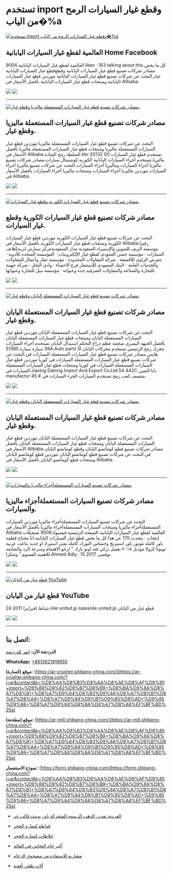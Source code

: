 # تستخدم inport وقطع غيار السيارات الرمح من الياب�%a

<a href="https://swt.shibang-china.com/?l=ar&img&k=%D8%AA%D8%B3%D8%AA%D8%AE%D8%AF%D9%85+inport+%D9%88%D9%82%D8%B7%D8%B9+%D8%BA%D9%8A%D8%A7%D8%B1+%D8%A7%D9%84%D8%B3%D9%8A%D8%A7%D8%B1%D8%A7%D8%AA+%D8%A7%D9%84%D8%B1%D9%85%D8%AD+%D9%85%D9%86+%D8%A7%D9%84%D9%8A%D8%A7%D8%A8%EF%BF%BD%25a" target="_blank">![تستخدم inport وقطع غيار السيارات الرمح من الياب�%a](http://static.shibang-china.com/all-800x300/183.jpg)</a>

## العالمية لقطع غيار السيارات اليابانية Home Facebook
العالمية لقطع غيار السيارات اليابانية.9004 likes · 163 talking about this.كل ما يخص قطع غيار السيارات اليابانية‎مصادر شركات تصنيع قطع غيار السيارات اليابانية وقطع غيار.البحث عن شركات تصنيع قطع غيار السيارات اليابانية موردين قطع غيار السيارات اليابانية ومنتجات قطع غيار السيارات اليابانية بأفضل الأسعار في Alibaba.


<a href="https://whatsapp.shibangsoft.com/WhatsApp.php" target="_blank" title="WhatsApp">![](http://static.shibang-china.com/icon/whatsapp.png)</a> <a href="https://swt.shibang-china.com/?l=ar&icon&k=%D8%AA%D8%B3%D8%AA%D8%AE%D8%AF%D9%85+inport+%D9%88%D9%82%D8%B7%D8%B9+%D8%BA%D9%8A%D8%A7%D8%B1+%D8%A7%D9%84%D8%B3%D9%8A%D8%A7%D8%B1%D8%A7%D8%AA+%D8%A7%D9%84%D8%B1%D9%85%D8%AD+%D9%85%D9%86+%D8%A7%D9%84%D9%8A%D8%A7%D8%A8%EF%BF%BD%25a" target="_blank">![](http://static.shibang-china.com/icon/chat-ar.png)</a>

---

<a href="https://swt.shibang-china.com/?l=ar&img&k=%D8%AA%D8%B3%D8%AA%D8%AE%D8%AF%D9%85+inport+%D9%88%D9%82%D8%B7%D8%B9+%D8%BA%D9%8A%D8%A7%D8%B1+%D8%A7%D9%84%D8%B3%D9%8A%D8%A7%D8%B1%D8%A7%D8%AA+%D8%A7%D9%84%D8%B1%D9%85%D8%AD+%D9%85%D9%86+%D8%A7%D9%84%D9%8A%D8%A7%D8%A8%EF%BF%BD%25a" target="_blank">![مصادر شركات تصنيع قطع غيار السيارات المستعملة ماليزيا وقطع غيار.](http://static.shibang-china.com/all-800x300/18.jpg)</a>

## مصادر شركات تصنيع قطع غيار السيارات المستعملة ماليزيا وقطع غيار.
البحث عن شركات تصنيع قطع غيار السيارات المستعملة ماليزيا موردين قطع غيار السيارات المستعملة ماليزيا ومنتجات قطع غيار السيارات المستعملة ماليزيا بأفضل الأسعار في Alibaba.السلطة رمح القيادة kbr 20132 00 تستخدم قطع غيار السيارات ماليزيا.تستخدم أجزاء السيارات اليابانية الكورية كونتيننتال سيارات.مصادر شركات تصنيع ماليزيا أجزاء السيارات وماليزيا أجزاء السيارات.البحث عن شركات تصنيع ماليزيا أجزاء السيارات موردين ماليزيا أجزاء السيارات ومنتجات ماليزيا أجزاء السيارات بأفضل الأسعار في Alibaba.


<a href="https://whatsapp.shibangsoft.com/WhatsApp.php" target="_blank" title="WhatsApp">![](http://static.shibang-china.com/icon/whatsapp.png)</a> <a href="https://swt.shibang-china.com/?l=ar&icon&k=%D8%AA%D8%B3%D8%AA%D8%AE%D8%AF%D9%85+inport+%D9%88%D9%82%D8%B7%D8%B9+%D8%BA%D9%8A%D8%A7%D8%B1+%D8%A7%D9%84%D8%B3%D9%8A%D8%A7%D8%B1%D8%A7%D8%AA+%D8%A7%D9%84%D8%B1%D9%85%D8%AD+%D9%85%D9%86+%D8%A7%D9%84%D9%8A%D8%A7%D8%A8%EF%BF%BD%25a" target="_blank">![](http://static.shibang-china.com/icon/chat-ar.png)</a>

---

<a href="https://swt.shibang-china.com/?l=ar&img&k=%D8%AA%D8%B3%D8%AA%D8%AE%D8%AF%D9%85+inport+%D9%88%D9%82%D8%B7%D8%B9+%D8%BA%D9%8A%D8%A7%D8%B1+%D8%A7%D9%84%D8%B3%D9%8A%D8%A7%D8%B1%D8%A7%D8%AA+%D8%A7%D9%84%D8%B1%D9%85%D8%AD+%D9%85%D9%86+%D8%A7%D9%84%D9%8A%D8%A7%D8%A8%EF%BF%BD%25a" target="_blank">![مصادر شركات تصنيع قطع غيار السيارات الكورية وقطع غيار السيارات.](http://static.shibang-china.com/all-800x300/66.jpg)</a>

## مصادر شركات تصنيع قطع غيار السيارات الكورية وقطع غيار السيارات.
البحث عن شركات تصنيع قطع غيار السيارات الكورية موردين قطع غيار السيارات الكورية ومنتجات قطع غيار السيارات الكورية بأفضل الأسعار في Alibaba.[رقم هاتف]مؤسسة الريف للتموين والإستيراد.السعودية  مدار السعوديةمركز سيارتي لزينة السيارات &middot; مؤسسة حسن العمودى لقطع غيار الإلكترونيات &middot; المؤسسة المتحدة للأدوية &middot; معرض الراوى للأقمشة &middot; شركة المقاولات المحدودة &middot; مؤسسة عقار وأعمال للمقاولات والخدمات العامة &middot; البنك السعودى للإستثمار فرع الاحساء &middot; وادي النحل &middot; شركة جهينة للتجارة والصناعة والمقاولات الشرفيه,جدة وعنوانه &middot; مؤسسة نبيل للتجارة وعنوانها.


<a href="https://whatsapp.shibangsoft.com/WhatsApp.php" target="_blank" title="WhatsApp">![](http://static.shibang-china.com/icon/whatsapp.png)</a> <a href="https://swt.shibang-china.com/?l=ar&icon&k=%D8%AA%D8%B3%D8%AA%D8%AE%D8%AF%D9%85+inport+%D9%88%D9%82%D8%B7%D8%B9+%D8%BA%D9%8A%D8%A7%D8%B1+%D8%A7%D9%84%D8%B3%D9%8A%D8%A7%D8%B1%D8%A7%D8%AA+%D8%A7%D9%84%D8%B1%D9%85%D8%AD+%D9%85%D9%86+%D8%A7%D9%84%D9%8A%D8%A7%D8%A8%EF%BF%BD%25a" target="_blank">![](http://static.shibang-china.com/icon/chat-ar.png)</a>

---

<a href="https://swt.shibang-china.com/?l=ar&img&k=%D8%AA%D8%B3%D8%AA%D8%AE%D8%AF%D9%85+inport+%D9%88%D9%82%D8%B7%D8%B9+%D8%BA%D9%8A%D8%A7%D8%B1+%D8%A7%D9%84%D8%B3%D9%8A%D8%A7%D8%B1%D8%A7%D8%AA+%D8%A7%D9%84%D8%B1%D9%85%D8%AD+%D9%85%D9%86+%D8%A7%D9%84%D9%8A%D8%A7%D8%A8%EF%BF%BD%25a" target="_blank">![مصادر شركات تصنيع قطع غيار السيارات المستعملة اليابان وقطع غيار.](http://static.shibang-china.com/all-800x300/1175.jpg)</a>

## مصادر شركات تصنيع قطع غيار السيارات المستعملة اليابان وقطع غيار.
البحث عن شركات تصنيع قطع غيار السيارات المستعملة اليابان موردين قطع غيار السيارات المستعملة اليابان ومنتجات قطع غيار السيارات المستعملة اليابان بأفضل.الجبهة اليسرى ضخمة عظم ذراع التحكم استبدال اليابان تستخدم أجزاء السيارات سيارة سيارة 51360 S9A.Auto parts 5l محرك رمح الرئيسي تستخدم محركات اليابان هايس.مصادر شركات تصنيع قطع غيار السيارات المستعملة السيارات في.البحث عن شركات تصنيع قطع غيار السيارات المستعملة السيارات في كوريا موردين قطع غيار السيارات المستعملة السيارات في كوريا ومنتجات قطع غيار السيارات المستعملة السيارات في.Jiaxing Datong Import And Export Co.Ltd.54 442C بابا الصين manufactur 45 # منتصف كعب رمح تستخدم السيارات الجزء السيارات في.


<a href="https://whatsapp.shibangsoft.com/WhatsApp.php" target="_blank" title="WhatsApp">![](http://static.shibang-china.com/icon/whatsapp.png)</a> <a href="https://swt.shibang-china.com/?l=ar&icon&k=%D8%AA%D8%B3%D8%AA%D8%AE%D8%AF%D9%85+inport+%D9%88%D9%82%D8%B7%D8%B9+%D8%BA%D9%8A%D8%A7%D8%B1+%D8%A7%D9%84%D8%B3%D9%8A%D8%A7%D8%B1%D8%A7%D8%AA+%D8%A7%D9%84%D8%B1%D9%85%D8%AD+%D9%85%D9%86+%D8%A7%D9%84%D9%8A%D8%A7%D8%A8%EF%BF%BD%25a" target="_blank">![](http://static.shibang-china.com/icon/chat-ar.png)</a>

---

<a href="https://swt.shibang-china.com/?l=ar&img&k=%D8%AA%D8%B3%D8%AA%D8%AE%D8%AF%D9%85+inport+%D9%88%D9%82%D8%B7%D8%B9+%D8%BA%D9%8A%D8%A7%D8%B1+%D8%A7%D9%84%D8%B3%D9%8A%D8%A7%D8%B1%D8%A7%D8%AA+%D8%A7%D9%84%D8%B1%D9%85%D8%AD+%D9%85%D9%86+%D8%A7%D9%84%D9%8A%D8%A7%D8%A8%EF%BF%BD%25a" target="_blank">![مصادر شركات تصنيع قطع غيار السيارات المستعملة اليابان وقطع غيار.](http://static.shibang-china.com/all-800x300/96.jpg)</a>

## مصادر شركات تصنيع قطع غيار السيارات المستعملة اليابان وقطع غيار.
البحث عن شركات تصنيع قطع غيار السيارات المستعملة اليابان موردين قطع غيار السيارات المستعملة اليابان ومنتجات قطع غيار السيارات المستعملة اليابان بأفضل الأسعار في Alibaba.مصادر شركات تصنيع قطع كوماتسو اليابان وقطع كوماتسو اليابان في.البحث عن شركات تصنيع قطع كوماتسو اليابان موردين قطع كوماتسو اليابان ومنتجات قطع كوماتسو اليابان بأفضل الأسعار في Alibaba.


<a href="https://whatsapp.shibangsoft.com/WhatsApp.php" target="_blank" title="WhatsApp">![](http://static.shibang-china.com/icon/whatsapp.png)</a> <a href="https://swt.shibang-china.com/?l=ar&icon&k=%D8%AA%D8%B3%D8%AA%D8%AE%D8%AF%D9%85+inport+%D9%88%D9%82%D8%B7%D8%B9+%D8%BA%D9%8A%D8%A7%D8%B1+%D8%A7%D9%84%D8%B3%D9%8A%D8%A7%D8%B1%D8%A7%D8%AA+%D8%A7%D9%84%D8%B1%D9%85%D8%AD+%D9%85%D9%86+%D8%A7%D9%84%D9%8A%D8%A7%D8%A8%EF%BF%BD%25a" target="_blank">![](http://static.shibang-china.com/icon/chat-ar.png)</a>

---

<a href="https://swt.shibang-china.com/?l=ar&img&k=%D8%AA%D8%B3%D8%AA%D8%AE%D8%AF%D9%85+inport+%D9%88%D9%82%D8%B7%D8%B9+%D8%BA%D9%8A%D8%A7%D8%B1+%D8%A7%D9%84%D8%B3%D9%8A%D8%A7%D8%B1%D8%A7%D8%AA+%D8%A7%D9%84%D8%B1%D9%85%D8%AD+%D9%85%D9%86+%D8%A7%D9%84%D9%8A%D8%A7%D8%A8%EF%BF%BD%25a" target="_blank">![مصادر شركات تصنيع السيارات المستعملةأجزاء ماليزيا والسيارات.](http://static.shibang-china.com/all-800x300/969.jpg)</a>

## مصادر شركات تصنيع السيارات المستعملةأجزاء ماليزيا والسيارات.
البحث عن شركات تصنيع السيارات المستعملةأجزاء ماليزيا موردين السيارات المستعملةأجزاء ماليزيا ومنتجات السيارات المستعملةأجزاء ماليزيا بأفضل الأسعار في Alibaba.العالمية لقطع غيار السيارات اليابانية الصفحة الرئيسية فيسبوك9006 تسجيلات إعجاب · يتحدث 170 عن هذا.كل ما يخص قطع غيار السيارات اليابانية‏.انا محتاج قطمة باور كامله موتور باور استيرنج وحساس التورك كامله يعني استيراد او جديد بتاعت عربية تويوتا كرولا موديل ٢٠١٥ تقفيل تركي فئه اوتو بارك &quot; ارجو الاهتمام وسرعة الرد والمتابعه للاهميه القسوي&quot; وشكرا.Ahmed Adly.· 15 نوفمبر، 2017.


<a href="https://whatsapp.shibangsoft.com/WhatsApp.php" target="_blank" title="WhatsApp">![](http://static.shibang-china.com/icon/whatsapp.png)</a> <a href="https://swt.shibang-china.com/?l=ar&icon&k=%D8%AA%D8%B3%D8%AA%D8%AE%D8%AF%D9%85+inport+%D9%88%D9%82%D8%B7%D8%B9+%D8%BA%D9%8A%D8%A7%D8%B1+%D8%A7%D9%84%D8%B3%D9%8A%D8%A7%D8%B1%D8%A7%D8%AA+%D8%A7%D9%84%D8%B1%D9%85%D8%AD+%D9%85%D9%86+%D8%A7%D9%84%D9%8A%D8%A7%D8%A8%EF%BF%BD%25a" target="_blank">![](http://static.shibang-china.com/icon/chat-ar.png)</a>

---

<a href="https://swt.shibang-china.com/?l=ar&img&k=%D8%AA%D8%B3%D8%AA%D8%AE%D8%AF%D9%85+inport+%D9%88%D9%82%D8%B7%D8%B9+%D8%BA%D9%8A%D8%A7%D8%B1+%D8%A7%D9%84%D8%B3%D9%8A%D8%A7%D8%B1%D8%A7%D8%AA+%D8%A7%D9%84%D8%B1%D9%85%D8%AD+%D9%85%D9%86+%D8%A7%D9%84%D9%8A%D8%A7%D8%A8%EF%BF%BD%25a" target="_blank">![قطع غيار من اليابان YouTube](http://static.shibang-china.com/all-800x300/187.jpg)</a>

## قطع غيار من اليابان YouTube
24 شباط (فبراير) 2011.nile united.jp salesnile united.jp قطع غيار من اليابان.

<a href="https://whatsapp.shibangsoft.com/WhatsApp.php" target="_blank" title="WhatsApp">![](http://static.shibang-china.com/icon/whatsapp.png)</a> <a href="https://swt.shibang-china.com/?l=ar&icon&k=%D8%AA%D8%B3%D8%AA%D8%AE%D8%AF%D9%85+inport+%D9%88%D9%82%D8%B7%D8%B9+%D8%BA%D9%8A%D8%A7%D8%B1+%D8%A7%D9%84%D8%B3%D9%8A%D8%A7%D8%B1%D8%A7%D8%AA+%D8%A7%D9%84%D8%B1%D9%85%D8%AD+%D9%85%D9%86+%D8%A7%D9%84%D9%8A%D8%A7%D8%A8%EF%BF%BD%25a" target="_blank">![](http://static.shibang-china.com/icon/chat-ar.png)</a>

---
## اتصل بنا:

**الدردشة الآن:** [انقر للدردشة](https://swt.shibang-china.com?l=ar&contact&k=%D8%AA%D8%B3%D8%AA%D8%AE%D8%AF%D9%85+inport+%D9%88%D9%82%D8%B7%D8%B9+%D8%BA%D9%8A%D8%A7%D8%B1+%D8%A7%D9%84%D8%B3%D9%8A%D8%A7%D8%B1%D8%A7%D8%AA+%D8%A7%D9%84%D8%B1%D9%85%D8%AD+%D9%85%D9%86+%D8%A7%D9%84%D9%8A%D8%A7%D8%A8%EF%BF%BD%25a)

**WhatsApp:**  [+8613621919955](https://whatsapp.shibangsoft.com/WhatsApp.php)

**موقع (كسارة):** [https://ar-crusher.shibang-china.com/](https://ar-crusher.shibang-china.com/?l=ar&contact&k=%D8%AA%D8%B3%D8%AA%D8%AE%D8%AF%D9%85+inport+%D9%88%D9%82%D8%B7%D8%B9+%D8%BA%D9%8A%D8%A7%D8%B1+%D8%A7%D9%84%D8%B3%D9%8A%D8%A7%D8%B1%D8%A7%D8%AA+%D8%A7%D9%84%D8%B1%D9%85%D8%AD+%D9%85%D9%86+%D8%A7%D9%84%D9%8A%D8%A7%D8%A8%EF%BF%BD%25a)

**موقع (مطحنة):** [https://ar-mill.shibang-china.com/](https://ar-mill.shibang-china.com/?l=ar&contact&k=%D8%AA%D8%B3%D8%AA%D8%AE%D8%AF%D9%85+inport+%D9%88%D9%82%D8%B7%D8%B9+%D8%BA%D9%8A%D8%A7%D8%B1+%D8%A7%D9%84%D8%B3%D9%8A%D8%A7%D8%B1%D8%A7%D8%AA+%D8%A7%D9%84%D8%B1%D9%85%D8%AD+%D9%85%D9%86+%D8%A7%D9%84%D9%8A%D8%A7%D8%A8%EF%BF%BD%25a)

**نموذج الاستفسار:** [https://form.shibang-china.com](https://form.shibang-china.com?l=ar&contact&k=%D8%AA%D8%B3%D8%AA%D8%AE%D8%AF%D9%85+inport+%D9%88%D9%82%D8%B7%D8%B9+%D8%BA%D9%8A%D8%A7%D8%B1+%D8%A7%D9%84%D8%B3%D9%8A%D8%A7%D8%B1%D8%A7%D8%AA+%D8%A7%D9%84%D8%B1%D9%85%D8%AD+%D9%85%D9%86+%D8%A7%D9%84%D9%8A%D8%A7%D8%A8%EF%BF%BD%25a)

* [الغرينية تعدين الذهب الرسوم المتحركة باور بوينت قالب حر](../30/%D8%A7%D9%84%D8%BA%D8%B1%D9%8A%D9%86%D9%8A%D8%A9%20%D8%AA%D8%B9%D8%AF%D9%8A%D9%86%20%D8%A7%D9%84%D8%B0%D9%87%D8%A8%20%D8%A7%D9%84%D8%B1%D8%B3%D9%88%D9%85%20%D8%A7%D9%84%D9%85%D8%AA%D8%AD%D8%B1%D9%83%D8%A9%20%D8%A8%D8%A7%D9%88%D8%B1%20%D8%A8%D9%88%D9%8A%D9%86%D8%AA%20%D9%82%D8%A7%D9%84%D8%A8%20%D8%AD%D8%B1.md)

* [قواطع كسارة الحجر](../28/%D9%82%D9%88%D8%A7%D8%B7%D8%B9%20%D9%83%D8%B3%D8%A7%D8%B1%D8%A9%20%D8%A7%D9%84%D8%AD%D8%AC%D8%B1.md)

* [خلاطات كسارة الحجر](../27/%D8%AE%D9%84%D8%A7%D8%B7%D8%A7%D8%AA%20%D9%83%D8%B3%D8%A7%D8%B1%D8%A9%20%D8%A7%D9%84%D8%AD%D8%AC%D8%B1.md)

* [أكبر خام النحاس في العالم](../29/%D8%A3%D9%83%D8%A8%D8%B1%20%D8%AE%D8%A7%D9%85%20%D8%A7%D9%84%D9%86%D8%AD%D8%A7%D8%B3%20%D9%81%D9%8A%20%D8%A7%D9%84%D8%B9%D8%A7%D9%84%D9%85.md)

* [مشاريع للاستفادة من مسحوق الرخام](../26/%D9%85%D8%B4%D8%A7%D8%B1%D9%8A%D8%B9%20%D9%84%D9%84%D8%A7%D8%B3%D8%AA%D9%81%D8%A7%D8%AF%D8%A9%20%D9%85%D9%86%20%D9%85%D8%B3%D8%AD%D9%88%D9%82%20%D8%A7%D9%84%D8%B1%D8%AE%D8%A7%D9%85.md)

* [آلات طحن أفقية](../30/%D8%A2%D9%84%D8%A7%D8%AA%20%D8%B7%D8%AD%D9%86%20%D8%A3%D9%81%D9%82%D9%8A%D8%A9.md)